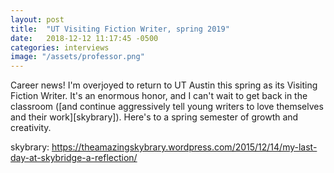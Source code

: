 ```yaml
---
layout: post
title:  "UT Visiting Fiction Writer, spring 2019"
date:   2018-12-12 11:17:45 -0500
categories: interviews
image: "/assets/professor.png"
---
```


Career news! I'm overjoyed to return to UT Austin this spring as its Visiting Fiction Writer. It's an enormous honor, and I can't wait to get back in the classroom ([and continue aggressively tell young writers to love themselves and their work][skybrary]). Here's to a spring semester of growth and creativity.

skybrary: https://theamazingskybrary.wordpress.com/2015/12/14/my-last-day-at-skybridge-a-reflection/


